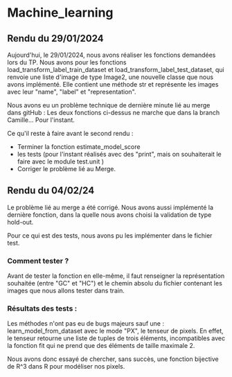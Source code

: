 # Machine_learning

## Rendu du 29/01/2024

Aujourd'hui, le 29/01/2024, nous avons réaliser les fonctions demandées lors du TP. 
Nous avons pour les fonctions load_transform_label_train_dataset et load_transform_label_test_dataset, qui renvoie une liste d'image de type Image2, une nouvelle classe que nous avons implémenté.
Elle contient une méthode str et représente les images avec leur "name", "label" et "representation".

Nous avons eu un problème technique de dernière minute lié au merge dans gitHub : Les deux fonctions ci-dessus ne marche que dans la branch Camille... Pour l'instant. 

Ce qu'il reste à faire avant le second rendu :
- Terminer la fonction estimate_model_score
- les tests (pour l'instant réalisés avec des "print", mais on souhaiterait le faire avec le module test.unit )
- Corriger le problème lié au Merge. 

## Rendu du 04/02/24

Le problème lié au merge a été corrigé. Nous avons aussi implémenté la dernière fonction, dans la quelle nous avons choisi la validation de type hold-out.

Pour ce qui est des tests, nous avons pu les implémenter dans le fichier test.

### Comment tester ? 

Avant de tester la fonction en elle-même, il faut renseigner la représentation souhaitée (entre "GC" et "HC") et le chemin absolu du fichier contenant les images que nous allons tester dans train.  

### Résultats des tests : 

Les méthodes n'ont pas eu de bugs majeurs sauf une : learn_model_from_dataset avec le mode "PX", le tenseur de pixels. En effet, le tenseur retourne une liste de tuples de trois éléments, incompatibles avec la fonction fit qui ne prend que des éléments de taille maximale 2. 

Nous avons donc essayé de chercher, sans succès, une fonction bijective de R^3 dans R pour modéliser nos pixels. 

